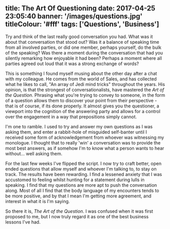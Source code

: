 title: The Art Of Questioning
date: 2017-04-25 23:05:40
banner: '/images/questions.jpg'
titleColour: '#fff'
tags: ['Questions', 'Business']
---

Try and think of the last really good conversation you had. What was it about that conversation that stood out? Was it a balance of speaking time from all involved parties, or did one member, perhaps yourself, do the bulk of the speaking? Was there a moment during the conversation that had you silently remarking how enjoyable it had been? Perhaps a moment where all parties agreed out loud that it was a strong exchange of words?

This is something I found myself musing about the other day after a chat with my colleague. He comes from the world of Sales, and has collected what he likes to call, "An array of Jedi mind tricks" throughout the years. His opinion, is that the strongest of conversationalists, have mastered the _Art of the Question_. Phrasing what you're trying to convey to someone, in the form of a question allows them to discover your point from their perspective - that is of course, if its done properly. It almost gives you the questioner, a viewport into the cognition of the answering party and allows for a control over the engagement in a way that prepositions simply cannot. 

I'm one to ramble. I used to try and answer my own questions as I was asking them, and enter a rabbit-hole of misguided self-banter until I received some form of acknowledgement from whoever was witnessing my monologue. I thought that to really 'win' a conversation was to provide the most best answers, as if somehow I'm to know what a person wants to hear without... well asking them.

For the last few weeks I've flipped the script. I now try to craft better, open ended questions that allow myself and whoever I'm talking to, to stay on track. The results have been rewarding. I find a lessened anxiety that I was accustomed to feeling whilst hunting for a statement during lulls in speaking. I find that my questions are more apt to push the conversation along. Most of all I find that the body language of my encounters tends to be more positive, and by that I mean I'm getting more agreement, and interest in what it is I'm saying.

So there it is, _The Art of the Question_. I was confused when it was first proposed to me, but I now truly regard it as one of the best business lessons I've had.